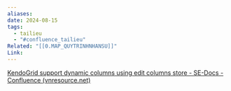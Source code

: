 ```yaml
---
aliases: 
date: 2024-08-15
tags:
  - tailieu
  - "#confluence_tailieu"
Related: "[[0.MAP_QUYTRINHNHANSU]]"
Link:
---
```


[KendoGrid support dynamic columns using edit columns store - SE-Docs - Confluence (vnresource.net)](https://confluence.vnresource.net:18001/display/SED/KendoGrid+support+dynamic+columns+using+edit+columns+store)

